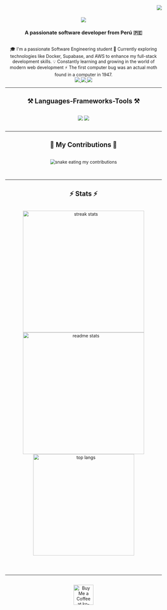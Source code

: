 <img align="right" src="https://visitor-badge.laobi.icu/badge?page_id=salesp07.salesp07" /> 
<h1 align="center">
  <img src="https://readme-typing-svg.herokuapp.com/?font=Righteous&size=35&center=true&vCenter=true&width=500&height=70&duration=4000&lines=Hi+There!+👋;+I'm+Mattias+Cabada!;" />
</h1> 

<h3 align="center">A passionate software developer from Perú 🇵🇪</h3> 
<br/>

<div align="center">
  🎓 I'm a passionate Software Engineering student 
  🚀 Currently exploring technologies like Docker, Supabase, and AWS to enhance my full-stack development skills.  
  💡 Constantly learning and growing in the world of modern web development  
  ⚡ The first computer bug was an actual moth found in a computer in 1947.
</div>

<div align="center">
  <a href="mailto:mattias.fernando14@.com">
    <img src="https://img.shields.io/badge/Gmail-333333?style=for-the-badge&logo=gmail&logoColor=red" />
  </a>
  <a href="https://linkedin.com/in/Mattias-Cabada-Velasco" target="_blank">
    <img src="https://img.shields.io/badge/LinkedIn-0077B5?style=for-the-badge&logo=linkedin&logoColor=white" />
  </a>
  <a href="https://mattferx.github.io" target="_blank">
    <img src="https://img.shields.io/badge/Portfolio-FF5722?style=for-the-badge&logo=todoist&logoColor=white" />
  </a>
</div>

<hr/>

<h2 align="center">⚒️ Languages-Frameworks-Tools ⚒️</h2>
<br/>

<div align="center">
  <img src="https://skillicons.dev/icons?i=react,bootstrap,html,css,vscode,github,figma,tailwind,git" />
  <img src="https://skillicons.dev/icons?i=python,java,mysql,laravel" />
</div>

<br/>
<hr/>

<div align="center">
  <h2>🐍 My Contributions 🐍</h2>
  <br>
  <img alt="snake eating my contributions" src="https://raw.githubusercontent.com/mattferx/mattferx/output/github-contribution-grid-snake.svg" />
  <br/><br/><br/>
</div>

<hr/>

<h2 align="center">⚡ Stats ⚡</h2>
<br>

<div align=center>
  <img width=390 src="https://github-readme-streak-stats-mattferx.vercel.app/?user=mattferx&count_private=true&theme=react&border_radius=10" alt="streak stats"/>
  <img width=390 src="https://github-readme-stats-mattferx.vercel.app/api?username=mattferx&count_private=true&show_icons=true&theme=react&rank_icon=github&border_radius=10" alt="readme stats" />
  <br/>
  <img width=325 align="center" src="https://github-readme-stats-mattferx.vercel.app/api/top-langs/?username=mattferx&hide=HTML&langs_count=8&layout=compact&theme=react&border_radius=10&size_weight=0.5&count_weight=0.5&exclude_repo=github-readme-stats" alt="top langs" />
</div>

<br/><br/>
<hr/>
<br/>

<div align="center">
  <a href='https://ko-fi.com/V7V4RAK9C' target='_blank'>
    <img height='64' style='border:0px;height:64px;' src='https://storage.ko-fi.com/cdn/kofi1.png?v=3' border='0' alt='Buy Me a Coffee at ko-fi.com' />
  </a>
</div>
<br/>


